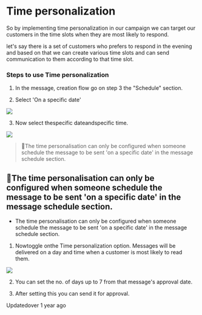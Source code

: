 # Time personalization

So by implementing time personalization in our campaign we can target our customers in the time slots when they are most likely to respond.

let's say there is a set of customers who prefers to respond in the evening and based on that we can create various time slots and can send communication to them according to that time slot.

### Steps to use Time personalization

1. In the message, creation flow go on step 3 the "Schedule" section.

2. Select 'On a specific date'

![](https://files.readme.io/bea322c-image.png)

3. Now select thespecific dateandspecific time.

![](https://files.readme.io/dba3100-image.png)

> 📘The time personalisation can only be configured when someone schedule the message to be sent 'on a specific date' in the message schedule section.

## 📘The time personalisation can only be configured when someone schedule the message to be sent 'on a specific date' in the message schedule section.

- The time personalisation can only be configured when someone schedule the message to be sent 'on a specific date' in the message schedule section.

1. Nowtoggle onthe Time personalization option. Messages will be delivered on a day and time when a customer is most likely to read them.

![](https://files.readme.io/f7548ee-image.png)

2. You can set the no. of days up to 7 from that message's approval date.

3. After setting this you can send it for approval.

Updatedover 1 year ago